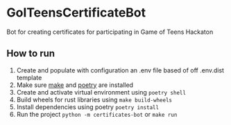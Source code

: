 # GoITeensCertificateBot
Bot for creating certificates for participating in Game of Teens Hackaton

## How to run
1. Create and populate with configuration an .env file based of off .env.dist template
1. Make sure [make](https://www.gnu.org/software/make/) and [poetry](https://python-poetry.org/) are installed
1. Create and activate virtual environment using `poetry shell`
1. Build wheels for rust libraries using `make build-wheels`
1. Install dependencies using poetry `poetry install`
1. Run the project `python -m certificates-bot` or `make run`
